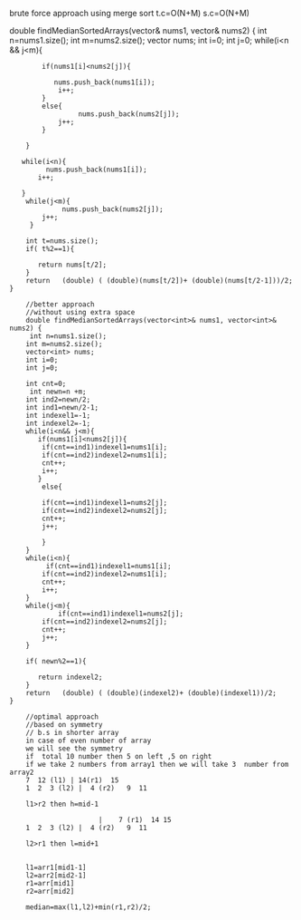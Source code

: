 brute force approach
using merge sort
t.c=O(N+M)
s.c=O(N+M)

  double findMedianSortedArrays(vector<int>& nums1, vector<int>& nums2) {
         int n=nums1.size();
        int m=nums2.size();
        vector<int> nums;
        int i=0;
        int j=0;
        while(i<n && j<m){
            
            if(nums1[i]<nums2[j]){

               nums.push_back(nums1[i]);
                i++;
            }
            else{
                     nums.push_back(nums2[j]);
                j++;
            }

        }
        
       while(i<n){
             nums.push_back(nums1[i]);
           i++;
           
       }
        while(j<m){
                 nums.push_back(nums2[j]);
            j++;
         }
         
        int t=nums.size();
        if( t%2==1){
            
           return nums[t/2];
        }
        return   (double) ( (double)(nums[t/2])+ (double)(nums[t/2-1]))/2;
    }
		
		//better approach
		//without using extra space
		double findMedianSortedArrays(vector<int>& nums1, vector<int>& nums2) {
         int n=nums1.size();
        int m=nums2.size();
        vector<int> nums;
        int i=0;
        int j=0;
        
        int cnt=0;
         int newn=n +m;
        int ind2=newn/2;
        int ind1=newn/2-1;
        int indexel1=-1;
        int indexel2=-1;
        while(i<n&& j<m){
           if(nums1[i]<nums2[j]){
            if(cnt==ind1)indexel1=nums1[i];
            if(cnt==ind2)indexel2=nums1[i];
            cnt++;
            i++;
           }
            else{
              
            if(cnt==ind1)indexel1=nums2[j];
            if(cnt==ind2)indexel2=nums2[j];
            cnt++;
            j++;

            }
        }
        while(i<n){
             if(cnt==ind1)indexel1=nums1[i];
            if(cnt==ind2)indexel2=nums1[i];
            cnt++;
            i++;
        }
        while(j<m){
                if(cnt==ind1)indexel1=nums2[j];
            if(cnt==ind2)indexel2=nums2[j];
            cnt++;
            j++;
        }
       
        if( newn%2==1){
            
           return indexel2;
        }
        return   (double) ( (double)(indexel2)+ (double)(indexel1))/2;
    }
		
		//optimal approach 
		//based on symmetry
		// b.s in shorter array
		in case of even number of array
		we will see the symmetry 
		if  total 10 number then 5 on left ,5 on right 
		if we take 2 numbers from array1 then we will take 3  number from array2
		7  12 (l1) | 14(r1)  15
		1  2  3 (l2) |  4 (r2)   9  11
		
		l1>r2 then h=mid-1
		
		                  |    7 (r1)  14 15
		1  2  3 (l2) |  4 (r2)   9  11
		
		l2>r1 then l=mid+1
		
		
		l1=arr1[mid1-1]
		l2=arr2[mid2-1]
		r1=arr[mid1]
		r2=arr[mid2]
		
		median=max(l1,l2)+min(r1,r2)/2;
		
